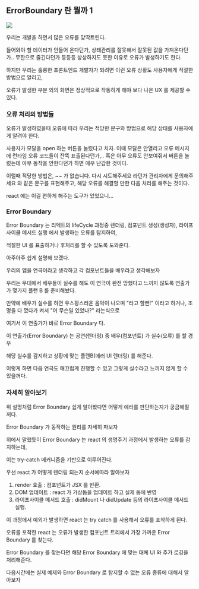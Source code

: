 ## ErrorBoundary 란 뭘까 1

![](https://velog.velcdn.com/images/dpwns108/post/44295ed5-ab39-4f6f-ab78-ef80319438b3/image.png)

우리는 개발을 하면서 많은 오류를 맞딱트린다. 

들어와야 할 데이터가 안들어 온다던가, 상태관리를 잘못해서 잘못된 값을 가져온다던가.. 무한으로 즐긴다던가 등등등
상상하지도 못한 이유로 오류가 발생하기도 한다. 

하지만 우리는 훌륭한 프론트엔드 개발자가 되려면 이런 오류 상황도 사용자에게 적절한 방법으로 알리고, 

오류가 발생한 부분 외의 화면은 정상적으로 작동하게 해야 보다 나은 UX 를 제공할 수 있다. 

### 오류 처리의 방법들

오류가 발생하였을때 오류에 따라 우리는 적당한 문구와 방법으로 해당 상태를 사용자에게 알려야 한다. 

사용자가 모달을 open 하는 버튼을 눌렀다고 치자. 
이때 모달은 안열리고 오류 메시지에 런타임 오류 코드들이 잔뜩 표출된다던가,..
혹은 아무 오류도 안보여줘서 버튼을 눌렀는데 아무 동작을 안한다던가 하면 매우 난감한 것이다. 

이럴때 적당한 방법은,  ~~ 가 없습니다.  다시 시도해주세요 라던가 관리자에게 문의해주세요 와 같은
문구를 표현해주고,  해당 오류를 해결할 만한 다음 처리를 해주는 것이다. 

react 에는 이걸 편하게 해주는 도구가 있었으니...

### Error Boundary

Error Boundary 는 리엑트의 lifeCycle 과정중 렌더링, 컴포넌트 생성(생성자), 라이프사이클 메서드 실행 에서 발생하는 오류를 탐지하여, 

적절한 UI 를 표출하거나 후처리를 할 수 있도록 도와준다. 

아주아주 쉽게 설명해 보겠다. 

우리의 앱을 연극이라고 생각하고 각 컴포넌트들을 배우라고 생각해보자 

우리는 무대에서 배우들이 실수를 해도 이 연극이 완전 망했다고 느끼지 않도록 연출가가 몇가지 플랜 B 를 준비해놨다. 

만약에 배우가 실수를 하면 우스꽝스러운 음악이 나오며 "라고 할뻔!" 이라고 하거나, 조명을 다 껐다가 켜서 "어 무슨일 있었나?" 라는식으로

여기서 이 연출가가 바로 Error Boundary 다. 

이 연출가(Error Boundary) 는 공연(렌더링) 중 배우(컴포넌트) 가 실수(오류) 를 할 경우

해당 실수를 감지하고 상황에 맞는 플랜B(에러 UI 렌더링) 를 해준다.

이렇게 하면 다음 연극도 매끄럽게 진행할 수 있고 그렇게 실수라고 느끼지 않게 할 수 있을꺼다. 


### 자세히 알아보기

위 설명처럼 Error Boundary 쉽게 알아봤다면 어떻게 에러를 판단하는지가 궁금해질꺼다. 

Error Boundary 가 동작하는 원리를 자세히 파보자 

위에서 말했듯이 Error Boundary 는 react 의 생명주기 과정에서 발생하는 오류를 감지하는데, 

이는 try-catch 메커니즘을 기반으로 이루어진다. 

우선 react 가 어떻게 렌더링 되는지 순서에따라 알아보자 

1. render 호출  : 컴포넌트가 JSX 를 반환. 
2. DOM 업데이트 : react 가 가상돔을 업데이트 하고 실제 돔에 반영
3. 라이프사이클 메서드 호출 : didMount 나 didUpdate 등의 라이프사이클 메서드 실행.

이 과정에서 예외가 발생하면 react 는 try catch 를 사용해서 오류를 포착하게 된다. 

오류를 포착한 react 는 오류가 발생한 컴포넌트 트리에서 가장 가까운 Error Boundary 를 찾는다.

Error Boundary 를 찾는다면 해당 Error Boundary 에 맞는 대체 UI 와 추가 로깅을 처리해준다. 

다음시간에는 실제 예제와 Error Boundary 로 탐지할 수 없는 오류 종류에 대해서 알아보자 
